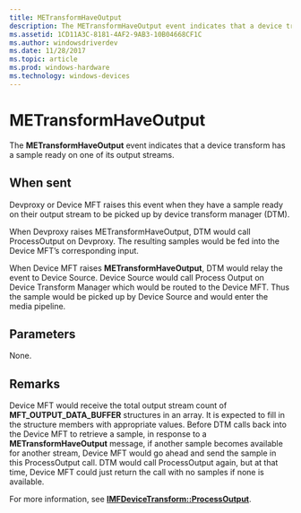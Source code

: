 ```yaml
---
title: METransformHaveOutput
description: The METransformHaveOutput event indicates that a device transform has a sample ready on one of its output streams.
ms.assetid: 1CD11A3C-8181-4AF2-9AB3-10B04668CF1C
ms.author: windowsdriverdev
ms.date: 11/28/2017
ms.topic: article
ms.prod: windows-hardware
ms.technology: windows-devices
---
```


# METransformHaveOutput


The **METransformHaveOutput** event indicates that a device transform has a sample ready on one of its output streams.

## <span id="When_sent"></span><span id="when_sent"></span><span id="WHEN_SENT"></span>When sent


Devproxy or Device MFT raises this event when they have a sample ready on their output stream to be picked up by device transform manager (DTM).

When Devproxy raises METransformHaveOutput, DTM would call ProcessOutput on Devproxy. The resulting samples would be fed into the Device MFT’s corresponding input.

When Device MFT raises **METransformHaveOutput**, DTM would relay the event to Device Source. Device Source would call Process Output on Device Transform Manager which would be routed to the Device MFT. Thus the sample would be picked up by Device Source and would enter the media pipeline.

## <span id="Parameters"></span><span id="parameters"></span><span id="PARAMETERS"></span>Parameters


None.

## <span id="Remarks"></span><span id="remarks"></span><span id="REMARKS"></span>Remarks


Device MFT would receive the total output stream count of **MFT\_OUTPUT\_DATA\_BUFFER** structures in an array. It is expected to fill in the structure members with appropriate values. Before DTM calls back into the Device MFT to retrieve a sample, in response to a **METransformHaveOutput** message, if another sample becomes available for another stream, Device MFT would go ahead and send the sample in this ProcessOutput call. DTM would call ProcessOutput again, but at that time, Device MFT could just return the call with no samples if none is available.

For more information, see [**IMFDeviceTransform::ProcessOutput**](https://msdn.microsoft.com/library/windows/hardware/mt797682).

 

 





